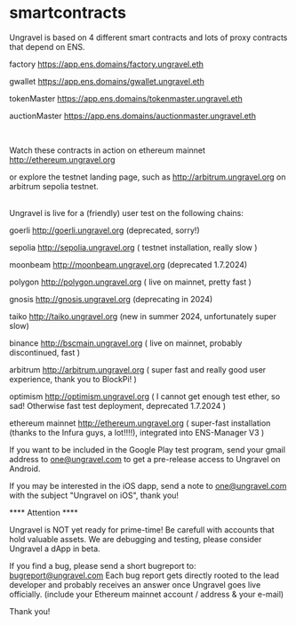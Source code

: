 # smartcontracts
Ungravel is based on 4 different smart contracts and lots of proxy contracts that depend on ENS.


factory        https://app.ens.domains/factory.ungravel.eth

gwallet        https://app.ens.domains/gwallet.ungravel.eth

tokenMaster    https://app.ens.domains/tokenmaster.ungravel.eth

auctionMaster  https://app.ens.domains/auctionmaster.ungravel.eth

<br>


Watch these contracts in action on ethereum mainnet  http://ethereum.ungravel.org

or explore the testnet landing page, such as http://arbitrum.ungravel.org on arbitrum sepolia testnet.
<br><br>

Ungravel is live for a (friendly) user test on the following chains:

goerli            http://goerli.ungravel.org          (deprecated, sorry!)

sepolia           http://sepolia.ungravel.org         ( testnet installation, really slow )

moonbeam          http://moonbeam.ungravel.org        (deprecated 1.7.2024)

polygon           http://polygon.ungravel.org         ( live on mainnet, pretty fast )

gnosis            http://gnosis.ungravel.org          (deprecating in 2024)

taiko             http://taiko.ungravel.org           (new in summer 2024, unfortunately super slow)

binance           http://bscmain.ungravel.org         ( live on mainnet, probably discontinued, fast )

arbitrum          http://arbitrum.ungravel.org        ( super fast and really good user experience, thank you to BlockPi! )

optimism          http://optimism.ungravel.org        ( I cannot get enough test ether, so sad! Otherwise fast test deployment, deprecated 1.7.2024 )

ethereum mainnet  http://ethereum.ungravel.org        ( super-fast installation (thanks to the Infura guys, a lot!!!!), integrated into ENS-Manager V3 )


If you want to be included in the Google Play test program, send your gmail address to one@ungravel.com to get a pre-release access to Ungravel on Android.

If you may be interested in the iOS dapp, send a note to one@ungravel.com with the subject "Ungravel on iOS", thank you!


**** Attention ****

Ungravel is NOT yet ready for prime-time! Be carefull with accounts that hold valuable assets. We are debugging and testing, please consider Ungravel a dApp in beta.


If you find a bug, please send a short bugreport to: bugreport@ungravel.com
Each bug report gets directly rooted to the lead developer and probably receives an answer once Ungravel goes live officially. (include your Ethereum mainnet account / address & your e-mail)

Thank you!
